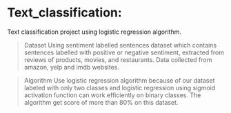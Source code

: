 # Text_classification:


Text classification project using logistic regression algorithm.

> Dataset
Using sentiment labelled sentences dataset which contains sentences labelled with positive or negative sentiment, extracted from reviews of products, movies, and restaurants.
Data collected from amazon, yelp and imdb websites.

> Algorithm
Use logistic regression algorithm because of our dataset labeled with only two classes and logistic regression using sigmoid activation function can work efficiently on binary classes.
The algorithm get score of more than 80% on this dataset.
